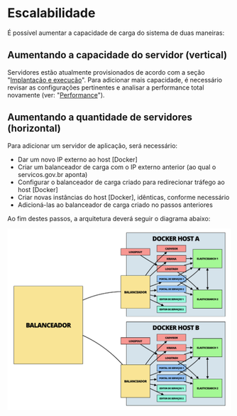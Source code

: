 # Escalabilidade

É possível aumentar a capacidade de carga do sistema de duas maneiras:

## Aumentando a capacidade do servidor (vertical)

Servidores estão atualmente provisionados de acordo com a seção "[Implantação e execução](../desenvolvimento/implantacao-e-execucao.md)". Para adicionar mais capacidade, é necessário revisar as configurações pertinentes e analisar a performance total novamente (ver: "[Performance](../desenvolvimento/performance.md)").

## Aumentando a quantidade de servidores (horizontal)

Para adicionar um servidor de aplicação, será necessário:

* Dar um novo IP externo ao host [Docker]
* Criar um balanceador de carga com o IP externo anterior (ao qual o servicos.gov.br aponta)
* Configurar o balanceador de carga criado para redirecionar tráfego ao host [Docker]
* Criar novas instâncias do host [Docker], idênticas, conforme necessário
* Adicioná-las ao balanceador de carga criado no passos anteriores
 
Ao fim destes passos, a arquitetura deverá seguir o diagrama abaixo:

![Diagrama de ambiente com dois hosts](/desenvolvimento/ambiente-docker-escalado.png)

